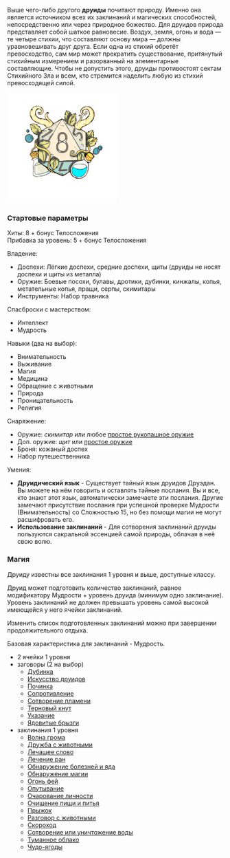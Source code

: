 Выше чего-либо другого **друиды** почитают природу. Именно она является источником всех их заклинаний и магических способностей, непосредственно или через природное божество.
Для друидов природа представляет собой шаткое равновесие. Воздух, земля, огонь и вода — те четыре стихии, что составляют основу мира — должны уравновешивать друг друга. Если одна из стихий обретёт превосходство, сам мир может прекратить существование, притянутый стихийным измерением и разорванный на элементарные составляющие. Чтобы не допустить этого, друиды противостоят сектам Стихийного Зла и всем, кто стремится наделить любую из стихий превосходящей силой.

![класс|150](/Img/druid.png)
### Стартовые параметры
Хиты: 8 + бонус Телосложения<br>
Прибавка за уровень: 5 + бонус Телосложения

Владение:
- Доспехи: Лёгкие доспехи, средние доспехи, щиты (друиды не носят доспехи и щиты из металла)
- Оружие: Боевые посохи, булавы, дротики, дубинки, кинжалы, копья, метательные копья, пращи, серпы, скимитары
- Инструменты: Набор травника

Спасброски с мастерством:
- Интеллект
- Мудрость

Навыки (два на выбор):
- Внимательность
- Выживание
- Магия
- Медицина
- Обращение с животными
- Природа
- Проницательность
- Религия

Снаряжение:
- Оружие: *скимитар* или любое [простое рукопашное оружие](<../Владение оружием.md>)
- Доп. оружие: *щит* или [простое оружие](<../Владение оружием.md>)
- Броня: кожаный доспех
- Набор путешественника

Умения:
- **Друидический язык** - Существует тайный язык друидов Друэдан. Вы можете на нём говорить и оставлять тайные послания. Вы и все, кто знают этот язык, автоматически замечаете эти послания. Другие замечают присутствие послания при успешной проверке Мудрости (Внимательность) со Сложностью 15, но без помощи магии не могут расшифровать его.
- **Использование заклинаний** - Для сотворения заклинаний друиды пользуются сакральной эссенцией самой природы, облачая в неё свою волю.

### Магия
Друиду известны все заклинания 1 уровня и выше, доступные классу.

Друид может подготовить количество заклинаний, равное модификатору Мудрости + уровень друида (минимум одно заклинание). Уровень заклинаний не должен превышать уровень самой высокой имеющейся у него ячейки заклинаний.

Изменить список подготовленных заклинаний можно при завершении продолжительного отдыха.

Базовая характеристика для заклинаний - Мудрость.

- 2 ячейки 1 уровня
- заговоры (2 на выбор)
	- [Дубинка](</Правила/Магия/Дубинка.md>)
	- [Искусство друидов](</Правила/Магия/Искусство друидов.md>)
	- [Починка](</Правила/Магия/Починка.md>)
	- [Сопротивление](</Правила/Магия/Сопротивление.md>)
	- [Сотворение пламени](</Правила/Магия/Сотворение пламени.md>)
	- [Терновый кнут](</Правила/Магия/Терновый кнут.md>)
	- [Указание](</Правила/Магия/Указание.md>)
	- [Ядовитые брызги](</Правила/Магия/Ядовитые брызги.md>)
- заклинания 1 уровня
	- [Волна грома](</Правила/Магия/Волна грома.md>)
	- [Дружба с животными](</Правила/Магия/Дружба с животными.md>)
	- [Лечащее слово](</Правила/Магия/Лечащее слово.md>)
	- [Лечение ран](</Правила/Магия/Лечение ран.md>)
	- [Обнаружение болезней и яда](</Правила/Магия/Обнаружение болезней и яда.md>)
	- [Обнаружение магии](</Правила/Магия/Обнаружение магии.md>)
	- [Огонь фей](</Правила/Магия/Огонь фей.md>)
	- [Опутывание](</Правила/Магия/Опутывание.md>)
	- [Очарование личности](</Правила/Магия/Очарование личности.md>)
	- [Очищение пищи и питья](</Правила/Магия/Очищение пищи и питья.md>)
	- [Прыжок](</Правила/Магия/Прыжок.md>)
	- [Разговор с животными](</Правила/Магия/Разговор с животными.md>)
	- [Скороход](</Правила/Магия/Скороход.md>)
	- [Сотворение или уничтожение воды](</Правила/Магия/Сотворение или уничтожение воды.md>)
	- [Туманное облако](</Правила/Магия/Туманное облако.md>)
	- [Чудо-ягоды](</Правила/Магия/Чудо-ягоды.md>)